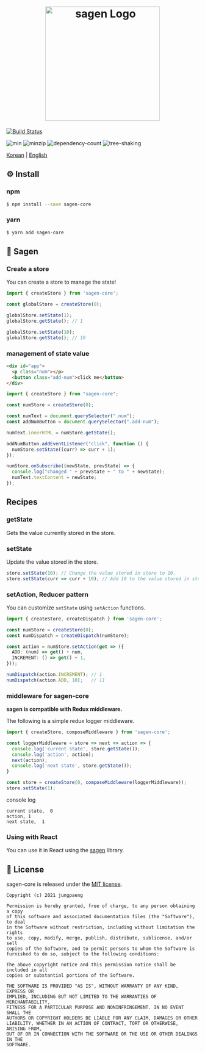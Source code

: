 <h1 align=center style="max-width: 100%;">
  <img width="300" alt="sagen Logo" src="https://user-images.githubusercontent.com/26024412/101279836-780ddb80-3808-11eb-9ff5-69693c56373e.png" style="max-width: 100%;"><br/>
</h1>

[![Build Status](https://travis-ci.com/jungpaeng/sagen.svg?branch=main)](https://travis-ci.com/jungpaeng/sagen-core)

![min](https://badgen.net/bundlephobia/min/sagen-core@latest)
![minzip](https://badgen.net/bundlephobia/minzip/sagen-core@latest)
![dependency-count](https://badgen.net/bundlephobia/dependency-count/sagen-core@latest)
![tree-shaking](https://badgen.net/bundlephobia/tree-shaking/sagen-core@latest)

[Korean](https://github.com/jungpaeng/sagen-core/blob/main/readme-kr.md) | [English](https://github.com/jungpaeng/sagen-core/blob/main/readme.md)

## ⚙ Install
### npm
```bash
$ npm install --save sagen-core
```
### yarn
```bash
$ yarn add sagen-core
```

## 🏃 Sagen

### Create a store

You can create a store to manage the state!

```typescript
import { createStore } from 'sagen-core';

const globalStore = createStore(0);

globalStore.setState(1);
globalStore.getState(); // 1

globalStore.setState(10);
globalStore.getState(); // 10
```

### management of state value

```html
<div id="app">
  <p class="num"></p>
  <button class="add-num">click me</button>
</div>
```

```jsx
import { createStore } from "sagen-core";

const numStore = createStore(0);

const numText = document.querySelector(".num");
const addNumButton = document.querySelector(".add-num");

numText.innerHTML = numStore.getState();

addNumButton.addEventListener("click", function () {
  numStore.setState((curr) => curr + 1);
});

numStore.onSubscribe((newState, prevState) => {
  console.log("changed " + prevState + " to " + newState);
  numText.textContent = newState;
});
```

## Recipes

### getState

Gets the value currently stored in the store.

### setState

Update the value stored in the store.

```jsx
store.setState(10); // Change the value stored in store to 10.
store.setState(curr => curr + 10); // Add 10 to the value stored in store.
```

### setAction, Reducer pattern

You can customize `setState` using `setAction` functions.

```typescript jsx
import { createStore, createDispatch } from 'sagen-core';

const numStore = createStore(0);
const numDispatch = createDispatch(numStore);

const action = numStore.setAction(get => ({
  ADD: (num) => get() + num,
  INCREMENT: () => get() + 1,
}));

numDispatch(action.INCREMENT); // 1
numDispatch(action.ADD, 10);   // 11
```

### middleware for sagen-core

**sagen is compatible with Redux middleware.**

The following is a simple redux logger middleware.

```ts
import { createStore, composeMiddleware } from 'sagen-core';

const loggerMiddleware = store => next => action => {
  console.log('current state', store.getState());
  console.log('action', action);
  next(action);
  console.log('next state', store.getState());
}

const store = createStore(0, composeMiddleware(loggerMiddleware));
store.setState(1);
```

console log

```console
current state,  0
action, 1
next state,  1
```

### Using with React

You can use it in React using the [sagen](https://www.npmjs.com/package/sagen) library.

## 📜 License
sagen-core is released under the [MIT license](https://github.com/jungpaeng/sagen-core/blob/main/LICENSE).

```
Copyright (c) 2021 jungpaeng

Permission is hereby granted, free of charge, to any person obtaining a copy
of this software and associated documentation files (the "Software"), to deal
in the Software without restriction, including without limitation the rights
to use, copy, modify, merge, publish, distribute, sublicense, and/or sell
copies of the Software, and to permit persons to whom the Software is
furnished to do so, subject to the following conditions:

The above copyright notice and this permission notice shall be included in all
copies or substantial portions of the Software.

THE SOFTWARE IS PROVIDED "AS IS", WITHOUT WARRANTY OF ANY KIND, EXPRESS OR
IMPLIED, INCLUDING BUT NOT LIMITED TO THE WARRANTIES OF MERCHANTABILITY,
FITNESS FOR A PARTICULAR PURPOSE AND NONINFRINGEMENT. IN NO EVENT SHALL THE
AUTHORS OR COPYRIGHT HOLDERS BE LIABLE FOR ANY CLAIM, DAMAGES OR OTHER
LIABILITY, WHETHER IN AN ACTION OF CONTRACT, TORT OR OTHERWISE, ARISING FROM,
OUT OF OR IN CONNECTION WITH THE SOFTWARE OR THE USE OR OTHER DEALINGS IN THE
SOFTWARE.
```
